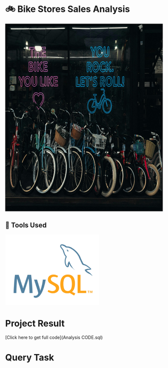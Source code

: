 # 🚲 Bike Stores Sales Analysis
<img src="Outputs/pexels-dnrgs-11923271.jpg" alt="logo" width="800" height="600"/>




## 🔨 Tools Used
<img src="Outputs/mysql.webp" alt="mysql_img.png" width="300"/> &nbsp;

# Project Result
[Click here to get full code](Analysis CODE.sql)

# Query Task
